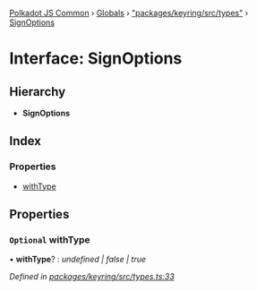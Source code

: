 [Polkadot JS Common](../README.md) › [Globals](../globals.md) › ["packages/keyring/src/types"](../modules/_packages_keyring_src_types_.md) › [SignOptions](_packages_keyring_src_types_.signoptions.md)

# Interface: SignOptions

## Hierarchy

* **SignOptions**

## Index

### Properties

* [withType](_packages_keyring_src_types_.signoptions.md#optional-withtype)

## Properties

### `Optional` withType

• **withType**? : *undefined | false | true*

*Defined in [packages/keyring/src/types.ts:33](https://github.com/polkadot-js/common/blob/61b57687/packages/keyring/src/types.ts#L33)*
